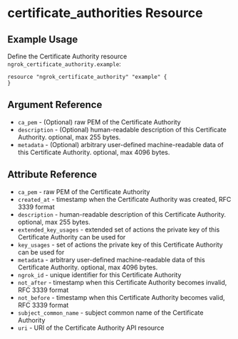 # certificate_authorities Resource

## Example Usage

Define the Certificate Authority resource `ngrok_certificate_authority.example`:

```
resource "ngrok_certificate_authority" "example" {
}
```

## Argument Reference

* `ca_pem` - (Optional) raw PEM of the Certificate Authority
* `description` - (Optional) human-readable description of this Certificate Authority. optional, max 255 bytes.
* `metadata` - (Optional) arbitrary user-defined machine-readable data of this Certificate Authority. optional, max 4096 bytes.

## Attribute Reference

* `ca_pem` - raw PEM of the Certificate Authority
* `created_at` - timestamp when the Certificate Authority was created, RFC 3339 format
* `description` - human-readable description of this Certificate Authority. optional, max 255 bytes.
* `extended_key_usages` - extended set of actions the private key of this Certificate Authority can be used for
* `key_usages` - set of actions the private key of this Certificate Authority can be used for
* `metadata` - arbitrary user-defined machine-readable data of this Certificate Authority. optional, max 4096 bytes.
* `ngrok_id` - unique identifier for this Certificate Authority
* `not_after` - timestamp when this Certificate Authority becomes invalid, RFC 3339 format
* `not_before` - timestamp when this Certificate Authority becomes valid, RFC 3339 format
* `subject_common_name` - subject common name of the Certificate Authority
* `uri` - URI of the Certificate Authority API resource


